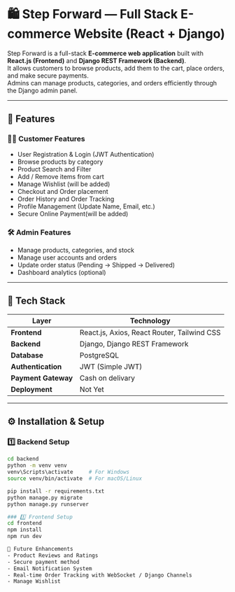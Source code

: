 # 🛍️ Step Forward — Full Stack E-commerce Website (React + Django)

Step Forward is a full-stack **E-commerce web application** built with **React.js (Frontend)** and **Django REST Framework (Backend)**.  
It allows customers to browse products, add them to the cart, place orders, and make secure payments.  
Admins can manage products, categories, and orders efficiently through the Django admin panel.

---

## 🚀 Features

### 🧑‍💻 Customer Features
- User Registration & Login (JWT Authentication)
- Browse products by category
- Product Search and Filter
- Add / Remove items from cart
- Manage Wishlist (will be added)
- Checkout and Order placement
- Order History and Order Tracking
- Profile Management (Update Name, Email, etc.)
- Secure Online Payment(will be added)

### 🛠️ Admin Features
- Manage products, categories, and stock
- Manage user accounts and orders
- Update order status (Pending → Shipped → Delivered)
- Dashboard analytics (optional)

---

## 🧩 Tech Stack

| Layer | Technology |
|-------|-------------|
| **Frontend** | React.js, Axios, React Router, Tailwind CSS |
| **Backend** | Django, Django REST Framework |
| **Database** | PostgreSQL | SQLite(default)
| **Authentication** | JWT (Simple JWT) | dj-rest-auth(token based)
| **Payment Gateway** | Cash on delivary | 
| **Deployment** | Not Yet | 

---

## ⚙️ Installation & Setup

### 1️⃣ Backend Setup
```bash
cd backend
python -m venv venv
venv\Scripts\activate     # For Windows
source venv/bin/activate  # For macOS/Linux

pip install -r requirements.txt
python manage.py migrate
python manage.py runserver

### 1️⃣ Frontend Setup
cd frontend
npm install
npm run dev

🔮 Future Enhancements
- Product Reviews and Ratings
- Secure payment method
- Email Notification System
- Real-time Order Tracking with WebSocket / Django Channels
- Manage Wishlist





